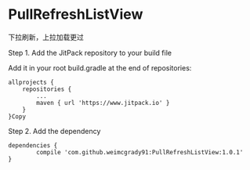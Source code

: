 # PullRefreshListView

下拉刷新，上拉加载更过

Step 1. Add the JitPack repository to your build file

Add it in your root build.gradle at the end of repositories:

	allprojects {
		repositories {
			...
			maven { url 'https://www.jitpack.io' }
		}
	}Copy
Step 2. Add the dependency

	dependencies {
	        compile 'com.github.weimcgrady91:PullRefreshListView:1.0.1'
	}
